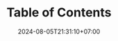 ---
weight: 200
title: "Table of Contents"
description: ""
icon: "article"
date: "2024-08-05T21:31:10+07:00"
lastmod: "2024-08-05T21:31:10+07:00"
draft: true
toc: true
---